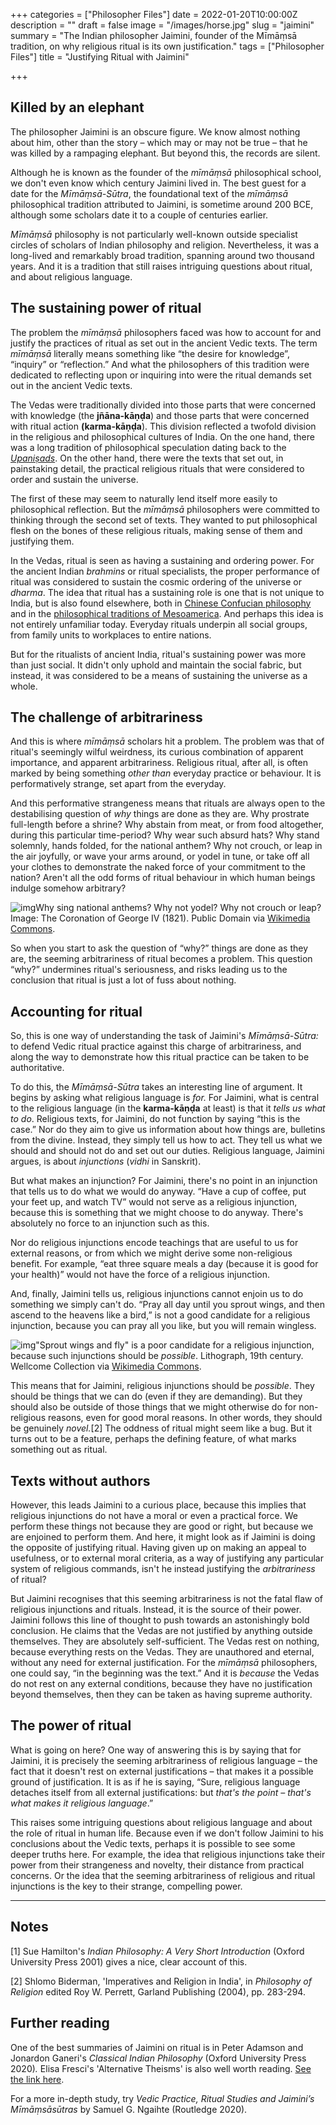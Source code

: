 +++
categories = ["Philosopher Files"]
date = 2022-01-20T10:00:00Z
description = ""
draft = false
image = "/images/horse.jpg"
slug = "jaimini"
summary = "The Indian philosopher Jaimini, founder of the Mīmāṃsā tradition, on why religious ritual is its own justification."
tags = ["Philosopher Files"]
title = "Justifying Ritual with Jaimini"

+++

## Killed by an elephant

The  philosopher Jaimini is an obscure figure. We know almost nothing about  him, other than the story – which may or may not be true – that he was  killed by a rampaging elephant. But beyond this, the records are silent.

Although he is known as the founder of the *mīmāṃsā* philosophical school, we don't even know which century Jaimini lived in. The best guest for a date for the *Mīmāṃsā-Sūtra*, the foundational text of the *mīmāṃsā* philosophical tradition attributed to Jaimini, is sometime around 200 BCE, although  some scholars date it to a couple of centuries earlier. 

*Mīmāṃsā* philosophy is not particularly well-known outside specialist circles of scholars  of Indian philosophy and religion. Nevertheless, it was a long-lived and remarkably broad tradition, spanning around two thousand years. And it  is a tradition that still raises intriguing questions about ritual, and  about religious language.

## The sustaining power of ritual

The problem the *mīmāṃsā* philosophers faced was how to account for and justify the practices of ritual as set out in the ancient Vedic texts. The term *mīmāṃsā* literally means something like “the desire for knowledge”, “inquiry” or “reflection.” And what the philosophers of this tradition were  dedicated to reflecting upon or inquiring into were the ritual demands  set out in the ancient Vedic texts. 

The Vedas were traditionally divided into those parts that were concerned with knowledge (the **jñāna-kāṇḍa**) and those parts that were concerned with ritual action **(karma-kāṇḍa**). This division reflected a twofold division in the religious and  philosophical cultures of India. On the one hand, there was a long  tradition of philosophical speculation dating back to the *[Upaniṣads](/yajnavalkya/)*. On the other hand, there were the texts that set out, in painstaking  detail, the practical religious rituals that were considered to order  and sustain the universe.

The first of these may seem to naturally lend itself more easily to philosophical reflection. But the *mīmāṃsā* philosophers were committed to thinking through the second set of texts. They wanted to put philosophical flesh on the bones of these religious rituals,  making sense of them and justifying them.

In the Vedas, ritual is seen as having a sustaining and ordering power. For the ancient Indian *brahmins* or ritual specialists, the proper performance of ritual was considered to sustain the cosmic ordering of the universe or *dharma*. The idea that ritual has a sustaining role is one that is not unique to India, but is also found elsewhere, both in [Chinese Confucian philosophy](/ritual-and-creativity/) and in the [philosophical traditions of Mesoamerica](/maya-philosophy/). And perhaps this idea is not entirely unfamiliar today. Everyday  rituals underpin all social groups, from family units to workplaces to  entire nations. 

But for the ritualists of ancient India, ritual's sustaining power was more than just social. It didn't only uphold and  maintain the social fabric, but instead, it was considered to be a means of sustaining the universe as a whole. 

## The challenge of arbitrariness

And this is where *mīmāṃsā* scholars hit a problem. The problem was that of ritual's seemingly wilful  weirdness, its curious combination of apparent importance, and apparent  arbitrariness. Religious ritual, after all, is often marked by being  something *other than* everyday practice or behaviour. It is performatively strange, set apart from the everyday.

And this performative strangeness means that rituals are always open to the destabilising question of *why* things are done as they are. Why prostrate full-length before a shrine? Why  abstain from meat, or from food altogether, during this particular  time-period? Why wear such absurd hats? Why stand solemnly, hands  folded, for the national anthem? Why not crouch, or leap in the air  joyfully, or wave your arms around, or yodel in tune, or take off all  your clothes to demonstrate the naked force of your commitment to the  nation? Aren't all the odd forms of ritual behaviour in which human  beings indulge somehow arbitrary?

![img](/images/Coronation_of_George_IV.jpg)Why sing national anthems? Why not yodel? Why not crouch or leap? Image: The Coronation of George IV (1821). Public Domain via [Wikimedia Commons](https://commons.wikimedia.org/wiki/File:Coronation_of_George_IV.jpg).

So when you start to ask the question of “why?” things are done as they  are, the seeming arbitrariness of ritual becomes a problem. This  question “why?” undermines ritual's seriousness, and risks leading us to the conclusion that ritual is just a lot of fuss about nothing. 

## Accounting for ritual

So, this is one way of understanding the task of Jaimini's *Mīmāṃsā-Sūtra:* to defend Vedic ritual practice against this charge of arbitrariness,  and along the way to demonstrate how this ritual practice can be taken  to be authoritative.

To do this, the *Mīmāṃsā-Sūtra* takes an interesting line of argument. It begins by asking what religious language is *for.* For Jaimini, what is central to the religious language (in the **karma-kāṇḍa** at least) is that it *tells us what to do*. Religious texts, for Jaimini, do not function by saying “this is the  case.” Nor do they aim to give us information about how things are,  bulletins from the divine. Instead, they simply tell us how to act. They tell us what we should and should not do and set out our duties.  Religious language, Jaimini argues, is about *injunctions* (*vidhi* in Sanskrit).

But what makes an injunction? For Jaimini, there's no point in an  injunction that tells us to do what we would do anyway. “Have a cup of  coffee, put your feet up, and watch TV” would not serve as a religious  injunction, because this is something that we might choose to do anyway. There's absolutely no force to an injunction such as this.

Nor do religious injunctions encode teachings that are useful to us for  external reasons, or from which we might derive some non-religious  benefit. For example, “eat three square meals a day (because it is good  for your health)” would not have the force of a religious injunction.

And, finally, Jaimini tells us, religious injunctions cannot enjoin us to do something we simply can't do. “Pray all day until you sprout wings, and then ascend to the heavens like a bird,” is not a good candidate for a  religious injunction, because you can pray all you like, but you will  remain wingless.

![img](https://www.lookingforwisdom.com/content/images/2022/01/Two_birds_with_human_heads_sitting_on_a_nest_and_on_a_branch_Wellcome_V0023081.jpg)"Sprout wings and fly" is a poor candidate for a religious injunction, because such injunctions should be *possible*. Lithograph, 19th century. Wellcome Collection via [Wikimedia Commons](https://commons.wikimedia.org/wiki/File:Two_birds_with_human_heads_sitting_on_a_nest_and_on_a_branch_Wellcome_V0023081.jpg).

This means that for Jaimini, religious injunctions should be *possible*. They should be things that we can do (even if they are demanding). But  they should also be outside of those things that we might otherwise do  for non-religious reasons, even for good moral reasons. In other words,  they should be genuinely *novel.*[2] The oddness of ritual might  seem like a bug. But it turns out to be a feature, perhaps the defining  feature, of what marks something out as ritual.

## Texts without authors

However, this leads Jaimini to a curious place, because this implies that  religious injunctions do not have a moral or even a practical force. We  perform these things not because they are good or right, but because we  are enjoined to perform them. And here, it might look as if Jaimini is  doing the opposite of justifying ritual. Having given up on making an  appeal to usefulness, or to external moral criteria, as a way of  justifying any particular system of religious commands, isn't he instead justifying the *arbitrariness* of ritual? 

But Jaimini  recognises that this seeming arbitrariness is not the fatal flaw of  religious injunctions and rituals. Instead, it is the source of their  power. Jaimini follows this line of thought to push towards an  astonishingly bold conclusion. He claims that the Vedas are not  justified by anything outside themselves. They are absolutely  self-sufficient. The Vedas rest on nothing, because everything rests on  the Vedas. They are unauthored and eternal, without any need for  external justification. For the *mīmāṃsā* philosophers, one could say, “in the beginning was the text.” And it is *because* the Vedas do not rest on any external conditions, because they have no  justification beyond themselves, then they can be taken as having  supreme authority.

## The power of ritual

What is going on here? One way of answering this is by saying that for  Jaimini, it is precisely the seeming arbitrariness of religious language – the fact that it doesn't rest on external justifications – that makes it a possible ground of justification. It is as if he is saying, “Sure, religious language detaches itself from all external justifications:  but *that's the point – that's what makes it religious language*.”

This raises some intriguing questions about religious language and about the role of ritual in human life. Because even if we don't follow Jaimini  to his conclusions about the Vedic texts, perhaps it is possible to see  some deeper truths here. For example, the idea that religious  injunctions take their power from their strangeness and novelty, their  distance from practical concerns. Or the idea that the seeming  arbitrariness of religious and ritual injunctions is the key to their  strange, compelling power.

------

## Notes

[1] Sue Hamilton's *Indian Philosophy: A Very Short Introduction* (Oxford University Press 2001) gives a nice, clear account of this. 

[2] Shlomo Biderman, 'Imperatives and Religion in India', in *Philosophy of Religion* edited Roy W. Perrett, Garland Publishing (2004), pp. 283-294.

## Further reading

One of the best summaries of Jaimini on ritual is in Peter Adamson and Jonardon Ganeri's *Classical Indian Philosophy* (Oxford University Press 2020)*.* Elisa Fresci's 'Alternative Theisms' is also well worth reading. [See the link here](https://archive.philosophersmag.com/alternative-theisms/).

For a more in-depth study, try *Vedic Practice, Ritual Studies and Jaimini’s Mīmāṃsāsūtras* by Samuel G. Ngaihte (Routledge 2020).
